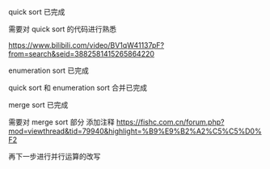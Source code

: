 quick sort 已完成

需要对 quick sort 的代码进行熟悉

https://www.bilibili.com/video/BV1qW41137pF?from=search&seid=3882581415265864220

enumeration sort 已完成

quick sort 和 enumeration sort 合并已完成

merge sort 已完成

需要对 merge sort 部分 添加注释
https://fishc.com.cn/forum.php?mod=viewthread&tid=79940&highlight=%B9%E9%B2%A2%C5%C5%D0%F2

再下一步进行并行运算的改写
